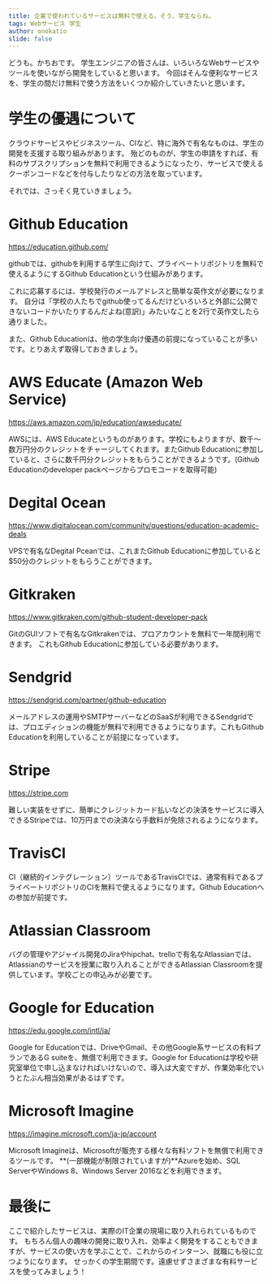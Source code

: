 ```yaml
---
title: 企業で使われているサービスは無料で使える。そう、学生ならね。
tags: Webサービス 学生
author: onokatio
slide: false
---
```

どうも。かちおです。
学生エンジニアの皆さんは、いろいろなWebサービスやツールを使いながら開発をしていると思います。
今回はそんな便利なサービスを、学生の間だけ無料で使う方法をいくつか紹介していきたいと思います。

# 学生の優遇について

クラウドサービスやビジネスツール、CIなど、特に海外で有名なものは、学生の開発を支援する取り組みがあります。
殆どのものが、学生の申請をすれば、有料のサブスクリプションを無料で利用できるようになったり、サービスで使えるクーポンコードなどを付与したりなどの方法を取っています。

それでは、さっそく見ていきましょう。

# Github Education

https://education.github.com/

githubでは、githubを利用する学生に向けて、プライベートリポジトリを無料で使えるようにするGithub Educationという仕組みがあります。

これに応募するには、学校発行のメールアドレスと簡単な英作文が必要になります。
自分は「学校の人たちでgithub使ってるんだけどいろいろと外部に公開できないコードかいたりするんだよね(意訳)」みたいなことを2行で英作文したら通りました。

また、Github Educationは、他の学生向け優遇の前提になっていることが多いです。とりあえず取得しておきましょう。

# AWS Educate (Amazon Web Service)

https://aws.amazon.com/jp/education/awseducate/

AWSには、AWS Educateというものがあります。学校にもよりますが、数千〜数万円分のクレジットをチャージしてくれます。またGithub Educationに参加していると、さらに数千円分クレジットをもらうことができるようです。(Github Educationのdeveloper packページからプロモコードを取得可能)

# Degital Ocean

https://www.digitalocean.com/community/questions/education-academic-deals

VPSで有名なDegital Pceanでは、これまたGithub Educationに参加していると$50分のクレジットをもらうことができます。

# Gitkraken

https://www.gitkraken.com/github-student-developer-pack

GitのGUIソフトで有名なGitkrakenでは、プロアカウントを無料で一年間利用できます。
これもGithub Educationに参加している必要があります。

# Sendgrid

https://sendgrid.com/partner/github-education

メールアドレスの運用やSMTPサーバーなどのSaaSが利用できるSendgridでは、プロエディションの機能が無料で利用できるようになります。これもGithub Educationを利用していることが前提になっています。

# Stripe

https://stripe.com

難しい実装をせずに、簡単にクレジットカード払いなどの決済をサービスに導入できるStripeでは、10万円までの決済なら手数料が免除されるようになります。

# TravisCI

CI（継続的インテグレーション）ツールであるTravisCIでは、通常有料であるプライベートリポジトリのCIを無料で使えるようになります。Github Educationへの参加が前提です。

# Atlassian Classroom

バグの管理やアジャイル開発のJiraやhipchat、trelloで有名なAtlassianでは、Atlassianのサービスを授業に取り入れることができるAtlassian Classroomを提供しています。学校ごとの申込みが必要です。

# Google for Education

https://edu.google.com/intl/ja/

Google for Educationでは、DriveやGmail、その他Google系サービスの有料プランであるG suiteを、無償で利用できます。Google for Educationは学校や研究室単位で申し込まなければいけないので、導入は大変ですが、作業効率化でいうとたぶん相当効果があるはずです。

# Microsoft Imagine

https://imagine.microsoft.com/ja-jp/account

Microsoft Imagineは、Microsoftが販売する様々な有料ソフトを無償で利用できるツールです。
**(一部機能が制限されていますが)**Azureを始め、SQL ServerやWindows 8、Windows Server 2016などを利用できます。

# 最後に

ここで紹介したサービスは、実際のIT企業の現場に取り入れられているものです。
もちろん個人の趣味の開発に取り入れ、効率よく開発をすることもできますが、サービスの使い方を学ぶことで、これからのインターン、就職にも役に立つようになります。
せっかくの学生期間です。遠慮せずさまざまな有料サービスを使ってみましょう！

